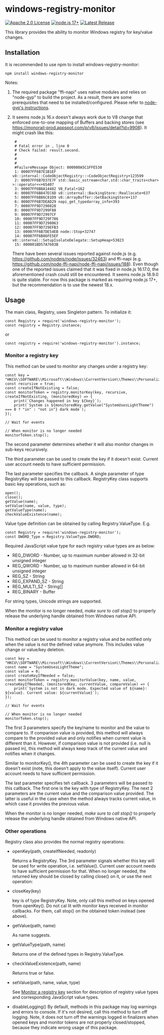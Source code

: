 # windows-registry-monitor
[![Apache 2.0 License](https://img.shields.io/badge/License-Apache%202.0-yellow)](https://raw.githubusercontent.com/blu3mania/windows-registry-monitor/main/LICENSE)
[![node.js 17+](https://img.shields.io/badge/node.js-17.0.0-blue?logo=node.js)](https://nodejs.org/en/)
[![Latest Release](https://img.shields.io/github/v/release/blu3mania/windows-registry-monitor)](https://github.com/blu3mania/windows-registry-monitor/releases/latest)

This library provides the ability to monitor Windows registry for key/value changes.

## Installation

It is recommended to use npm to install windows-registry-monitor:

`npm install windows-registry-monitor`

Notes:
1. The required package "ffi-napi" uses native modules and relies on "node-gyp" to build the project. As a
   result, there are some prerequisites that need to be installed/configured. Please refer to [node-gyp's
   instructions](https://github.com/nodejs/node-gyp#installation).
2. It seems node.js 16.x doesn't always work due to V8 change that enforced one-to-one mapping of Buffers
   and backing stores (see https://monorail-prod.appspot.com/p/v8/issues/detail?id=9908). It might crash
   like this:
   ```
    #
    # Fatal error in , line 0
    # Check failed: result.second.
    #
    #
    #
    #FailureMessage Object: 000000A5C1FFE530
    1: 00007FF6B7E1B1EF v8::internal::CodeObjectRegistry::~CodeObjectRegistry+123599
    2: 00007FF6B7D37E7F std::basic_ostream<char,std::char_traits<char> >::operator<<+65407
    3: 00007FF6B8A14482 V8_Fatal+162
    4: 00007FF6B847EC6D v8::internal::BackingStore::Reallocate+637
    5: 00007FF6B86C81D9 v8::ArrayBuffer::GetBackingStore+137
    6: 00007FF6B7DEAD29 napi_get_typedarray_info+393
    7: 00007FF9D7298828
    8: 00007FF9D7299F88
    9: 00007FF9D72997CF
    10: 00007FF9D729F786
    11: 00007FF9D7298063
    12: 00007FF9D729EFB3
    13: 00007FF6B7DE54EB node::Stop+32747
    14: 00007FF6B86FE5EF v8::internal::SetupIsolateDelegate::SetupHeap+53823
    15: 000001BD57A7603B
   ```

   There have been several issues reported against node.js (e.g. https://github.com/nodejs/node/issues/32463)
   and ffi-napi (e.g. https://github.com/node-ffi-napi/node-ffi-napi/issues/188). Even though one of the
   reported issues claimed that it was fixed in node.js 16.17.0, the aforementioned crash could still be
   encountered. It seems node.js 18.9.0 is quite stable. For now this package is marked as requiring node.js
   17+, but the recommendation is to use the newest 18.x.

## Usage
The main class, Registry, uses Singleton pattern. To initialize it:
```
const Registry = require('windows-registry-monitor');
const registry = Registry.instance;
```
or
```
const registry = require('windows-registry-monitor').instance;
```

### Monitor a registry key
This method can be used to monitor any changes under a registry key:
```
const key = "HKCU\\SOFTWARE\\Microsoft\\Windows\\CurrentVersion\\Themes\\Personalize";
const recursive = true;
const createIfNotExisting = false;
const monitorToken = registry.monitorKey(key, recursive, createIfNotExisting, (monitoredKey) => {
    print(`Changes happened in key ${key}`);
    print(`System is ${monitoredKey.getValue("SystemUsesLightTheme") === 0 ? "in" : "not in"} dark mode`);
});

// Wait for events

// When monitor is no longer needed
monitorToken.stop();
```

The second parameter determines whether it will also monitor changes in sub-keys recursively.

The third parameter can be used to create the key if it doesn't exist. Current user account needs to have
sufficient permission.

The last parameter specifies the callback. A single parameter of type RegistryKey will be passed to this
callback. RegistryKey class supports basic key operations, such as:
```
open();
close();
getValue(name);
setValue(name, value, type);
getValueType(name);
checkValueExistence(name);
```

Value type definition can be obtained by calling Registry.ValueType. E.g.
```
const Registry = require('windows-registry-monitor');
const DWORD_Type = Registry.ValueType.DWORD;
```

Required JavaScript value type for each registry value types are as below:

- REG_DWORD - Number, up to maximum number allowed in 32-bit unsigned integer
- REG_QWORD - Number, up to maximum number allowed in 64-bit unsigned integer
- REG_SZ - String
- REG_EXPAND_SZ - String
- REG_MULTI_SZ - String[]
- REG_BINARY - Buffer

For string types, Unicode strings are supported.

When the monitor is no longer needed, *make sure to call stop()* to properly release the underlying
handle obtained from Windows native API.

### Monitor a registry value
This method can be used to monitor a registry value and be notified only when the value is not the
defined value anymore. This includes value change or value/key deletion.
```
const key = "HKCU\\SOFTWARE\\Microsoft\\Windows\\CurrentVersion\\Themes\\Personalize";
const name = "SystemUsesLightTheme";
const value = 0;
const createKeyIfNeeded = false;
const monitorToken = registry.monitorValue(key, name, value, createKeyIfNeeded, (monitoredKey, currentValue, compareValue) => {
    print(`System is not in dark mode. Expected value of ${name}: ${value}. Current value: ${currentValue}`);
});

// Wait for events

// When monitor is no longer needed
monitorToken.stop();
```

The first 3 parameters specify the key/name to monitor and the value to compare to. If comparison value
is provided, this method will always compare to the provided value and only notifies when current value
is different than it. However, if comparison value is not provided (i.e. null is passed in), this method
will always keep track of the current value and notifies when it changes.

Similar to monitorKey(), the 4th parameter can be used to create the key if it doesn't exist (note, this
doesn't apply to the value itself). Current user account needs to have sufficient permission.

The last parameter specifies teh callback. 3 parameters will be passed to this callback. The first one
is the key with type of RegistryKey. The next 2 parameters are the current value and the comparison value
provided. The latter is useful in the case when the method always tracks current value, in which case it
provides the previous value.

When the monitor is no longer needed, *make sure to call stop()* to properly release the underlying
handle obtained from Windows native API.

### Other operations
Registry class also provides the normal registry operations:

- openKey(path, createIfNeeded, readonly)

  Returns a RegistryKey. The 3rd parameter signals whether this key will be used for write operation, i.e.
  setValue(). Current user account needs to have sufficient permission for that.
  When no longer needed, the returned key should be closed by calling close() on it, or use the next operation:

- closeKey(key)

  key is of type RegistryKey. Note, only call this method on keys opened from openKey(). Do not cal lit with
  monitor keys received in monitor callbacks. For them, call stop() on the obtained token instead (see above).

- getValue(path, name)

  As name suggests.

- getValueType(path, name)

  Returns one of the defined types in Registry.ValueType.

- checkValueExistence(path, name)

  Returns true or false.

- setValue(path, name, value, type)

  See [Monitor a registry key](#monitor-a-registry-key) section for description of registry value types and
  corresponding JavaScript value types.

- disableLogging()
  By default, methods in this package may log warnings and errors to console. If it's not desired, call this
  method to turn off logging. Note, it does not turn off the warnings logged in finalizers when opened keys
  and monitor tokens are not properly closed/stopped, because they indicate wrong usage of this package.